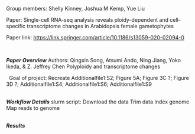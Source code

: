 Group members: Shelly Kinney, Joshua M Kemp, Yue Liu

Paper: Single-cell RNA-seq analysis reveals ploidy-dependent and cell-specific transcriptome changes in Arabidopsis female gametophytes

Paper link: https://link.springer.com/article/10.1186/s13059-020-02094-0 

&nbsp;  

***Paper Overview***
Authors: Qingxin Song, Atsumi Ando, Ning Jiang, Yoko Ikeda, & Z. Jeffrey Chen
Polyploidy and transcriptome changes

&nbsp;
Goal of project: Recreate Additionalfile1:S2; Figure 5A; Figure 3C ?; Figure 3D ?; Additionalfile1:S4; Additionalfile1:S6; Additionalfile1:S9

&nbsp;  
***Workflow Details***
slurm script: 
Download the data
Trim data
Index genome
Map reads to genome


&nbsp;  
***Results***


